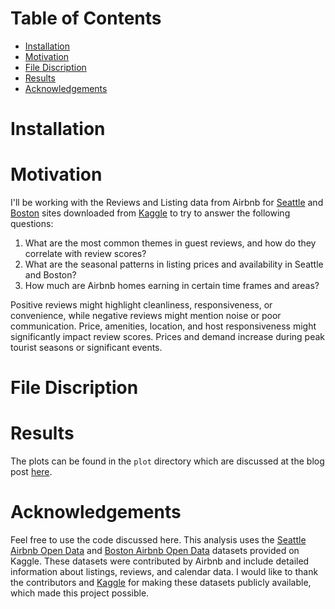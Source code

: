 # Table of Contents

- [Installation](#installation)
- [Motivation](#motivation)
- [File Discription](#file-discription)
- [Results](#results)
- [Acknowledgements](#acknowledgements)

# Installation

# Motivation
I'll be working with the Reviews and Listing data from Airbnb for [Seattle](https://www.kaggle.com/datasets/airbnb/seattle) and [Boston](https://www.kaggle.com/datasets/airbnb/boston) sites downloaded from [Kaggle](https://www.kaggle.com) to try to answer the following questions:

1. What are the most common themes in guest reviews, and how do they correlate with review scores?
2. What are the seasonal patterns in listing prices and availability in Seattle and Boston?
3. How much are Airbnb homes earning in certain time frames and areas?

Positive reviews might highlight cleanliness, responsiveness, or convenience, while negative reviews might mention noise or poor communication. Price, amenities, location, and host responsiveness might significantly impact review scores. Prices and demand increase during peak tourist seasons or significant events.

# File Discription 

# Results
The plots can be found in the `plot` directory which are discussed at the blog post [here]().

# Acknowledgements
Feel free to use the code discussed here. 
This analysis uses the [Seattle Airbnb Open Data](https://www.kaggle.com/datasets/airbnb/seattle) and [Boston Airbnb Open Data](https://www.kaggle.com/datasets/airbnb/boston) datasets provided on Kaggle. These datasets were contributed by Airbnb and include detailed information about listings, reviews, and calendar data. I would like to thank the contributors and [Kaggle](https://www.kaggle.com) for making these datasets publicly available, which made this project possible.